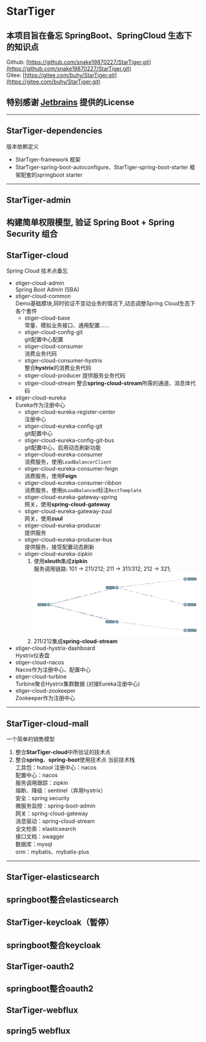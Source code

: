 # StarTiger
## 本项目旨在备忘 SpringBoot、SpringCloud 生态下的知识点
Github: [https://github.com/snake19870227/StarTiger.git](https://github.com/snake19870227/StarTiger.git)  
Gitee: [https://gitee.com/buhy/StarTiger.git](https://gitee.com/buhy/StarTiger.git)  
## **特别感谢 [Jetbrains](https://www.jetbrains.com/?from=StarTiger) 提供的License**
---
## StarTiger-dependencies
版本依赖定义
- StarTiger-framework
框架
- StarTiger-spring-boot-autoconfigure、StarTiger-spring-boot-starter
框架配套的springboot starter
---
## StarTiger-admin
构建简单权限模型, 验证 Spring Boot + Spring Security 组合  
---
## StarTiger-cloud
Spring Cloud 技术点备忘
- stiger-cloud-admin  
Spring Boot Admin (SBA)
- stiger-cloud-common  
Demo基础模块,同时验证不变动业务的情况下,动态调整Spring Cloud生态下各个套件
  - stiger-cloud-base  
  常量、模拟业务接口、通用配置......
  - stiger-cloud-config-git  
  git配置中心配置
  - stiger-cloud-consumer  
  消费业务代码
  - stiger-cloud-consumer-hystrix  
  整合**hystrix**的消费业务代码
  - stiger-cloud-producer
  提供服务业务代码
  - stiger-cloud-stream
  整合**spring-cloud-stream**所需的通道、消息体代码
- stiger-cloud-eureka  
Eureka作为注册中心
  - stiger-cloud-eureka-register-center  
  注册中心
  - stiger-cloud-eureka-config-git  
  git配置中心
  - stiger-cloud-eureka-config-git-bus  
  git配置中心，启用动态刷新功能
  - stiger-cloud-eureka-consumer  
  消费服务，使用`LoadBalancerClient`
  - stiger-cloud-eureka-consumer-feign  
  消费服务，使用**Feign**
  - stiger-cloud-eureka-consumer-ribbon  
  消费服务，使用`@LoadBalanced`标注`RestTemplate`
  - stiger-cloud-eureka-gateway-spring  
  网关，使用**spring-cloud-gateway**
  - stiger-cloud-eureka-gateway-zuul  
  网关，使用**zuul**
  - stiger-cloud-eureka-producer  
  提供服务
  - stiger-cloud-eureka-producer-bus  
  提供服务，接受配置动态刷新
  - stiger-cloud-eureka-zipkin  
    1. 使用**sleuth**集成**zipkin**  
    服务调用链路: 101 -> 211/212; 211 -> 311/312; 212 -> 321;  
    ![拓扑图](https://github.com/snake19870227/StarTiger/blob/master/StarTiger-cloud/stiger-cloud-eureka/doc/image/zipkin_router.jpg?raw=true)
    2. 211/212集成**spring-cloud-stream**
- stiger-cloud-hystrix-dashboard  
Hystrix仪表盘
- stiger-cloud-nacos  
Nacos作为注册中心、配置中心
- stiger-cloud-turbine  
Turbine聚合Hystrix集群数据  (对接Eureka注册中心)
- stiger-cloud-zookeeper  
Zookeeper作为注册中心
---
## StarTiger-cloud-mall
一个简单的销售模型
1. 整合**StarTiger-cloud**中所验证的技术点  
2. 整合**spring**、**spring-boot**使用技术点
当前技术栈  
工具包：hutool 
注册中心：nacos  
配置中心：nacos  
服务调用跟踪：zipkin  
熔断、降级：sentinel（弃用hystrix）  
安全：spring security  
微服务监控：spring-boot-admin  
网关：spring-cloud-gateway  
消息驱动：spring-cloud-stream  
全文检索：elasticsearch  
接口文档：swagger  
数据库：mysql  
orm：mybatis、mybatis-plus
---
## StarTiger-elasticsearch
springboot整合elasticsearch
---
## StarTiger-keycloak（暂停）
springboot整合keycloak
---
## StarTiger-oauth2
springboot整合oauth2
---
## StarTiger-webflux
spring5 webflux
---